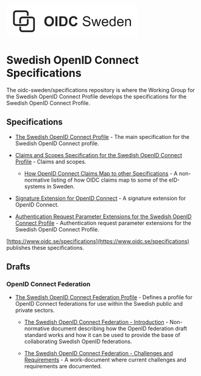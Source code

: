 ![Logo](img/oidc-logo.png)

# Swedish OpenID Connect Specifications

The oidc-sweden/specifications repository is where the Working Group for the Swedish OpenID Connect Profile develops the specifications for the Swedish OpenID Connect Profile.

## Specifications

* [The Swedish OpenID Connect Profile](swedish-oidc-profile.md) - The main specification for the Swedish OpenID Connect profile.

* [Claims and Scopes Specification for the Swedish OpenID Connect Profile](swedish-oidc-claims-specification.md) - Claims and scopes.

  * [How OpenID Connect Claims Map to other Specifications](claim-mappings-to-other-specs.md) - A non-normative listing of how OIDC claims map to some of the eID-systems in Sweden.

* [Signature Extension for OpenID Connect](oidc-signature-extension.md) - A signature extension for OpenID Connect.

* [Authentication Request Parameter Extensions for the Swedish OpenID Connect Profile](request-parameter-extensions.md) - Authentication request parameter extensions for the Swedish
OpenID Connect Profile.

[https://www.oidc.se/specifications](https://www.oidc.se/specifications) publishes these specifications.

## Drafts

### OpenID Connect Federation

* [The Swedish OpenID Connect Federation Profile](swedish-oidc-fed-profile.md) - Defines a profile for
OpenID Connect federations for use within the Swedish public and private sectors.

  * [The Swedish OpenID Connect Federation - Introduction](swedish-oidc-fed-introduction.md) - Non-normative document describing how the OpenID federation draft standard works and how it can be used to provide the base of collaborating Swedish OpenID federations.
  
  * [The Swedish OpenID Connect Federation - Challenges and Requirements](swedish-oidc-fed-challenges.md) - A work-document where current challenges and requirements are documented.



